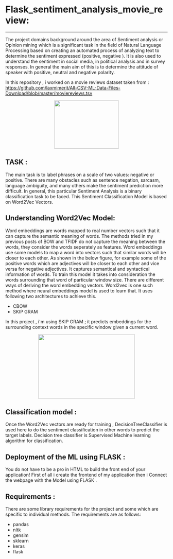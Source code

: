 # Flask_sentiment_analysis_movie_review:

-----------------

The project domains background around the area of Sentiment analysis or Opinion mining which is a significant task in the field of Natural Language Processing based on creating an automated process of analyzing text to determine the sentiment expressed (positive, negative ). It is also used to understand the sentiment in social media, in political analysis and in survey responses. In general the main aim of this is to determine the attitude of speaker with positive, neutral and negative polarity.

In this repository , i worked on a movie reviews dataset taken from : https://github.com/laxmimerit/All-CSV-ML-Data-Files-Download/blob/master/moviereviews.tsv

<p align="center">
  <img width="200" height="150" src="/images/articles/sentiment_analysis/sentiment-analysis.jpg">
</p>





## **TASK** : 

The main task is to label phrases on a scale of two values: negative or positive. There are many obstacles such as sentence negation, sarcasm, language ambiguity, and many others make the sentiment prediction more difficult. In general, this particular Sentiment Analysis is a binary classification task to be faced. This Sentiment Classification Model is based on Word2Vec Vectors. 

## Understanding Word2Vec Model:
Word embeddings are words mapped to real number vectors such that it can capture the semantic meaning of words. The methods tried in my previous posts of BOW and TFIDF do not capture the meaning between the words, they consider the words seperately as features. Word embeddings use some models to map a word into vectors such that similar words will be closer to each other. As shown in the below figure, for example some of the positive words which are adjectives will be closer to each other and vice versa for negative adjectives. It captures semantical and syntactical information of words. To train this model it takes into consideration the words surrounding that word of particular window size. There are different ways of deriving the word embedding vectors. Word2vec is one such method where neural embeddings model is used to learn that. It uses following two architectures to achieve this.

- CBOW
- SKIP GRAM 

In this project , i'm using SKIP GRAM ;  it predicts embeddings for the surrounding context words in the specific window given a current word.
<p align="center">
  <img width="300" height="200" src="https://miro.medium.com/max/1959/1*MqoUdbWmPM8fQq8jzha-eg.png">
</p>


## Classification model : 
Once the Word2Vec vectors are ready for training , DecisionTreeClassifier is used here to do the sentiment classification in other words to predict the target labels. Decision tree classifier is Supervised Machine learning algorithm for classification.

## Deployment of  the ML using FLASK : 
You do not have to be a pro in HTML to build the front end of your application! First of all i create the frontend of my application then i Connect the webpage with the Model using FLASK .
## Requirements : 
There are some library requirements for the project and some which are specific to individual methods. The requirements are as follows:
- pandas
- nltk
- gensim
- sklearn
- keras
- flask


